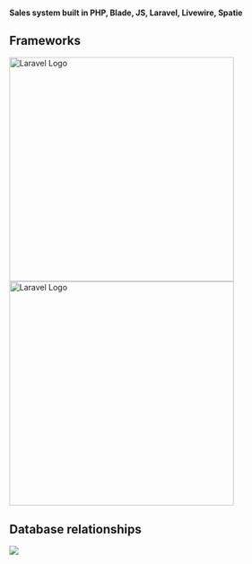 <h4> Sales system built in PHP, Blade, JS, Laravel, Livewire, Spatie</h4>

<h2> Frameworks</h2>
<img src="https://raw.githubusercontent.com/laravel/art/master/logo-lockup/5%20SVG/2%20CMYK/1%20Full%20Color/laravel-logolockup-cmyk-red.svg" width="400" alt="Laravel Logo">
<img src="https://laravelnews.s3.amazonaws.com/images/livewire-v3.PNG" width="400" alt="Laravel Logo">


<h2> Database relationships</h2>
<img src="https://i.imgur.com/YNNikoD.png">
